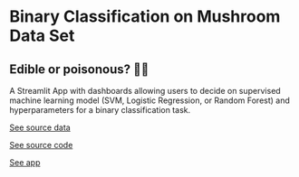 # Binary Classification on Mushroom Data Set

## Edible or poisonous? 🍄🍴

A Streamlit App with dashboards allowing users to decide on supervised machine learning model (SVM, Logistic Regression, or Random Forest) and hyperparameters for a binary classification task.

[See source data](https://archive.ics.uci.edu/ml/datasets/Mushroom)

[See source code](https://github.com/inespancorbo/Web-Applications/blob/master/Mushrooms-Binary-Class/app.py)

[See app](https://aqueous-castle-40527.herokuapp.com)
